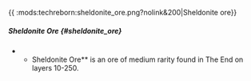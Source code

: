 {{ :mods:techreborn:sheldonite_ore.png?nolink&200\|Sheldonite ore}}

##### Sheldonite Ore {#sheldonite_ore}

-   -   Sheldonite Ore\*\* is an ore of medium rarity found in The End
        on layers 10-250.
